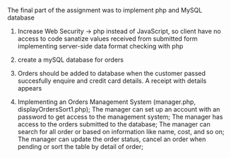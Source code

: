 The final part of the assignment was to implement php and MySQL database

1. Increase Web Security -> php instead of JavaScript, so client have no access to code
                           sanatize values received from submitted form
                           implementing server-side data format checking with php
   
3. create a mySQL database for orders
   
5. Orders should be added to database when the customer passed succesfully enquire and credit card details. A receipt with details appears
   
7. Implementing an Orders Management System (manager.php, displayOrdersSort1.php);
   The manager can set up an account with an password to get access to the management system;
   The manager has access to the orders submitted to the database;
   The manager can search for all order or based on information like name, cost, and so on;
   The manager can update the order status, cancel an order when pending or sort the table by detail of order;
